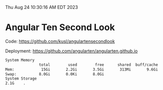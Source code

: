 Thu Aug 24 10:30:16 AM EDT 2023

# Angular Ten Second Look

Code: https://github.com/kusl/angulartensecondlook

Deployment: https://github.com/angularten/angularten.github.io

```bash
System Memory
               total        used        free      shared  buff/cache   available
Mem:            15Gi       2.2Gi       3.5Gi       313Mi       9.6Gi        12Gi
Swap:          8.0Gi       0.0Ki       8.0Gi
System Storage
2.1G	.
